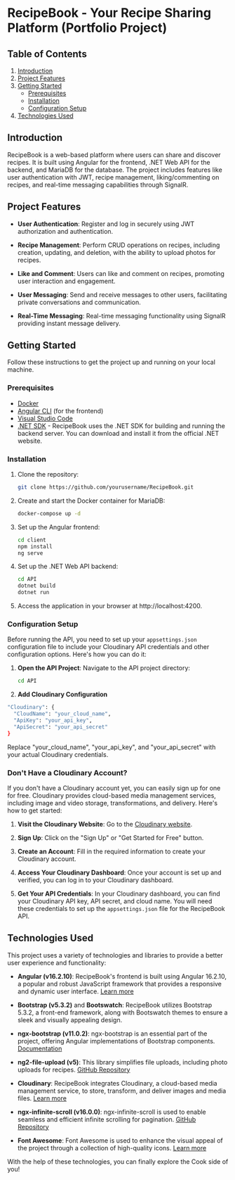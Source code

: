 # RecipeBook - Your Recipe Sharing Platform (Portfolio Project)

## Table of Contents

1. [Introduction](#introduction)
2. [Project Features](#project-features)
3. [Getting Started](#getting-started)
   - [Prerequisites](#prerequisites)
   - [Installation](#installation)
   - [Configuration Setup](#configuration-setup)
4. [Technologies Used](#technologies-used)

## Introduction

RecipeBook is a web-based platform where users can share and discover recipes. It is built using Angular for the frontend, .NET Web API for the backend, and MariaDB for the database. The project includes features like user authentication with JWT, recipe management, liking/commenting on recipes, and real-time messaging capabilities through SignalR.

## Project Features

- **User Authentication**: Register and log in securely using JWT authorization and authentication.

- **Recipe Management**: Perform CRUD operations on recipes, including creation, updating, and deletion, with the ability to upload photos for recipes.

- **Like and Comment**: Users can like and comment on recipes, promoting user interaction and engagement.

- **User Messaging**: Send and receive messages to other users, facilitating private conversations and communication.

- **Real-Time Messaging**: Real-time messaging functionality using SignalR providing instant message delivery.

## Getting Started

Follow these instructions to get the project up and running on your local machine.

### Prerequisites

- [Docker](https://www.docker.com/get-started)
- [Angular CLI](https://angular.io/guide/setup-local) (for the frontend)
- [Visual Studio Code](https://code.visualstudio.com/download)
- [.NET SDK](https://dotnet.microsoft.com/download/dotnet) - RecipeBook uses the .NET SDK for building and running the backend server. You can download and install it from the official .NET website.

### Installation

1. Clone the repository:

   ```bash
   git clone https://github.com/yourusername/RecipeBook.git

   ```

2. Create and start the Docker container for MariaDB:

   ```bash
   docker-compose up -d

   ```

3. Set up the Angular frontend:

   ```bash
   cd client
   npm install
   ng serve

   ```

4. Set up the .NET Web API backend:
   ```bash
   cd API
   dotnet build
   dotnet run
   ```
5. Access the application in your browser at http://localhost:4200.

### Configuration Setup

Before running the API, you need to set up your `appsettings.json` configuration file to include your Cloudinary API credentials and other configuration options. Here's how you can do it:

1. **Open the API Project**: Navigate to the API project directory:

   ```bash
   cd API
   ```

2. **Add Cloudinary Configuration**

```bash
"Cloudinary": {
  "CloudName": "your_cloud_name",
  "ApiKey": "your_api_key",
  "ApiSecret": "your_api_secret"
}
```

Replace "your_cloud_name", "your_api_key", and "your_api_secret" with your actual Cloudinary credentials.

### Don't Have a Cloudinary Account?

If you don't have a Cloudinary account yet, you can easily sign up for one for free. Cloudinary provides cloud-based media management services, including image and video storage, transformations, and delivery. Here's how to get started:

1. **Visit the Cloudinary Website**: Go to the [Cloudinary website](https://cloudinary.com/).

2. **Sign Up**: Click on the "Sign Up" or "Get Started for Free" button.

3. **Create an Account**: Fill in the required information to create your Cloudinary account.
4. **Access Your Cloudinary Dashboard**: Once your account is set up and verified, you can log in to your Cloudinary dashboard.

5. **Get Your API Credentials**: In your Cloudinary dashboard, you can find your Cloudinary API key, API secret, and cloud name. You will need these credentials to set up the `appsettings.json` file for the RecipeBook API.

## Technologies Used

This project uses a variety of technologies and libraries to provide a better user experience and functionality:

- **Angular (v16.2.10)**: RecipeBook's frontend is built using Angular 16.2.10, a popular and robust JavaScript framework that provides a responsive and dynamic user interface. [Learn more](https://angular.io/)

- **Bootstrap (v5.3.2)** and **Bootswatch**: RecipeBook utilizes Bootstrap 5.3.2, a front-end framework, along with Bootswatch themes to ensure a sleek and visually appealing design.

- **ngx-bootstrap (v11.0.2)**: ngx-bootstrap is an essential part of the project, offering Angular implementations of Bootstrap components. [Documentation](https://valor-software.com/ngx-bootstrap/)

- **ng2-file-upload (v5)**: This library simplifies file uploads, including photo uploads for recipes. [GitHub Repository](https://github.com/valor-software/ng2-file-upload)

- **Cloudinary**: RecipeBook integrates Cloudinary, a cloud-based media management service, to store, transform, and deliver images and media files. [Learn more](https://cloudinary.com/)

- **ngx-infinite-scroll (v16.0.0)**: ngx-infinite-scroll is used to enable seamless and efficient infinite scrolling for pagination. [GitHub Repository](https://github.com/orizens/ngx-infinite-scroll)

- **Font Awesome**: Font Awesome is used to enhance the visual appeal of the project through a collection of high-quality icons. [Learn more](https://fontawesome.com/)

With the help of these technologies, you can finally explore the Cook side of you!
